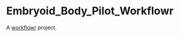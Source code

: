 # Embryoid_Body_Pilot_Workflowr

A [workflowr][] project.

[workflowr]: https://github.com/jdblischak/workflowr
